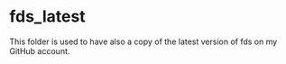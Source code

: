 # fds_latest
This folder is used to have also a copy of the latest version of fds on my GitHub account.
